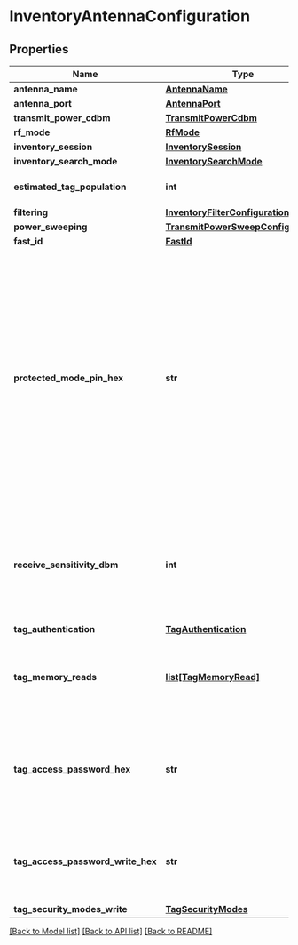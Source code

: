 # InventoryAntennaConfiguration

## Properties
Name | Type | Description | Notes
------------ | ------------- | ------------- | -------------
**antenna_name** | [**AntennaName**](AntennaName.md) |  | [optional] 
**antenna_port** | [**AntennaPort**](AntennaPort.md) |  | 
**transmit_power_cdbm** | [**TransmitPowerCdbm**](TransmitPowerCdbm.md) |  | 
**rf_mode** | [**RfMode**](RfMode.md) |  | 
**inventory_session** | [**InventorySession**](InventorySession.md) |  | 
**inventory_search_mode** | [**InventorySearchMode**](InventorySearchMode.md) |  | 
**estimated_tag_population** | **int** | The estimated number of tags in the antenna&#39;s field of view. | 
**filtering** | [**InventoryFilterConfiguration**](InventoryFilterConfiguration.md) |  | [optional] 
**power_sweeping** | [**TransmitPowerSweepConfiguration**](TransmitPowerSweepConfiguration.md) |  | [optional] 
**fast_id** | [**FastId**](FastId.md) |  | [optional] 
**protected_mode_pin_hex** | **str** | The PIN used to inventory tags in protected mode. By default, only tags with the specified PIN will respond. If the \&quot;filtering\&quot; property is provided, default behavior will be overridden and tags will respond according to the provided filters regardless of their protected state.  Note: Unprotected tags may also respond if they have the value of the PIN stored in their user memory.  Note: Active filter verification is incompatible with inventory of tags in Protected Mode.  | [optional] 
**receive_sensitivity_dbm** | **int** | The receive sensitivity in dBm. This setting will limit the reported tags to those with an RSSI greater than this value. To have the reader report tags at its greatest sensitivity do not specify this parameter.  | [optional] 
**tag_authentication** | [**TagAuthentication**](TagAuthentication.md) |  | [optional] 
**tag_memory_reads** | [**list[TagMemoryRead]**](TagMemoryRead.md) | When specified, the reader will perform additional access operations and return additional data from the tag, at the cost of slower tag throughput.  | [optional] 
**tag_access_password_hex** | **str** | The tag access password to use when executing access commands that require a password to complete.  If not specified, the value of &#x60;protectedModePinHex&#x60; will be used.  | [optional] 
**tag_access_password_write_hex** | **str** | When specified, the reader will write the access password to all inventoried tags.  The status of this operation will be reported in a TagInventoryEvent.  | [optional] 
**tag_security_modes_write** | [**TagSecurityModes**](TagSecurityModes.md) |  | [optional] 

[[Back to Model list]](../README.md#documentation-for-models) [[Back to API list]](../README.md#documentation-for-api-endpoints) [[Back to README]](../README.md)


